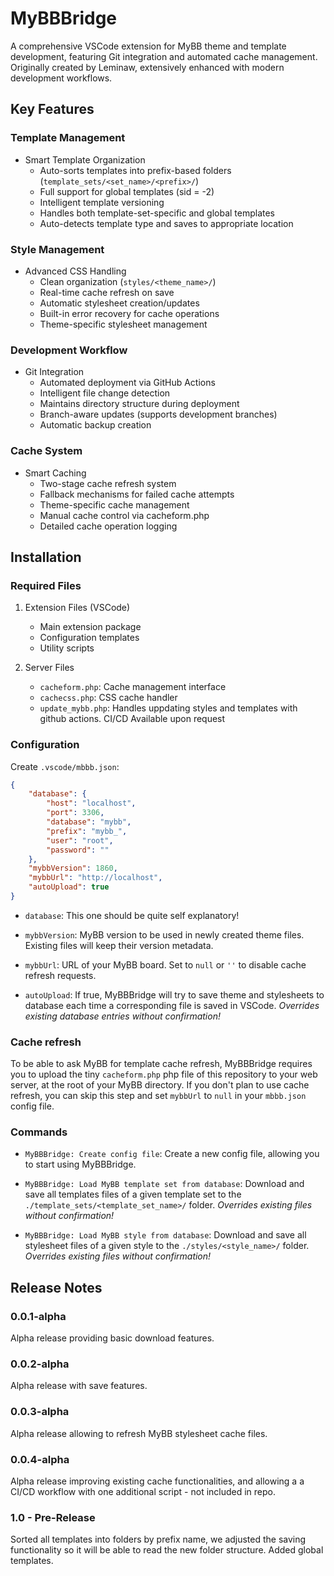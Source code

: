 # MyBBBridge

A comprehensive VSCode extension for MyBB theme and template development, featuring Git integration and automated cache management. Originally created by Leminaw, extensively enhanced with modern development workflows.

## Key Features

### Template Management
* Smart Template Organization
  - Auto-sorts templates into prefix-based folders (`template_sets/<set_name>/<prefix>/`)
  - Full support for global templates (sid = -2)
  - Intelligent template versioning
  - Handles both template-set-specific and global templates
  - Auto-detects template type and saves to appropriate location

### Style Management
* Advanced CSS Handling
  - Clean organization (`styles/<theme_name>/`)
  - Real-time cache refresh on save
  - Automatic stylesheet creation/updates
  - Built-in error recovery for cache operations
  - Theme-specific stylesheet management

### Development Workflow
* Git Integration
  - Automated deployment via GitHub Actions
  - Intelligent file change detection
  - Maintains directory structure during deployment
  - Branch-aware updates (supports development branches)
  - Automatic backup creation

### Cache System
* Smart Caching
  - Two-stage cache refresh system
  - Fallback mechanisms for failed cache attempts
  - Theme-specific cache management
  - Manual cache control via cacheform.php
  - Detailed cache operation logging

## Installation

### Required Files
1. Extension Files (VSCode)
   - Main extension package
   - Configuration templates
   - Utility scripts

2. Server Files
   - `cacheform.php`: Cache management interface
   - `cachecss.php`: CSS cache handler
   - `update_mybb.php`: Handles uppdating styles and templates with github actions.  CI/CD Available upon request

### Configuration
Create `.vscode/mbbb.json`:
```json
{
    "database": {
        "host": "localhost",
        "port": 3306,
        "database": "mybb",
        "prefix": "mybb_",
        "user": "root",
        "password": ""
    },
    "mybbVersion": 1860,
    "mybbUrl": "http://localhost",
    "autoUpload": true
}
```

* `database`: This one should be quite self explanatory!

* `mybbVersion`: MyBB version to be used in newly created theme files. Existing files
  will keep their version metadata.

* `mybbUrl`: URL of your MyBB board. Set to `null` or `''` to disable cache refresh
  requests.

* `autoUpload`: If true, MyBBBridge will try to save theme and stylesheets to database
  each time a corresponding file is saved in VSCode.
  *Overrides existing database entries without confirmation!*

### Cache refresh

To be able to ask MyBB for template cache refresh, MyBBBridge requires you to upload
the tiny `cacheform.php` php file of this repository to your web server, at the root of
your MyBB directory. If you don't plan to use cache refresh, you can skip this step and
set `mybbUrl` to `null` in your `mbbb.json` config file.

### Commands

* `MyBBBridge: Create config file`: Create a new config file, allowing you to start
  using MyBBBridge.

* `MyBBBridge: Load MyBB template set from database`: Download and save all templates
  files of a given template set to the `./template_sets/<template_set_name>/` folder.
  *Overrides existing files without confirmation!*

* `MyBBBridge: Load MyBB style from database`: Download and save all stylesheet files
  of a given style to the `./styles/<style_name>/` folder.
  *Overrides existing files without confirmation!*

## Release Notes

### 0.0.1-alpha

Alpha release providing basic download features.

### 0.0.2-alpha

Alpha release with save features.

### 0.0.3-alpha

Alpha release allowing to refresh MyBB stylesheet cache files.

### 0.0.4-alpha

Alpha release improving existing cache functionalities, and allowing a a CI/CD workflow with one additional script - not included in repo.

### 1.0 - Pre-Release

Sorted all templates into folders by prefix name, we adjusted the saving functionality so it will be able to read the new folder structure.  Added global templates.